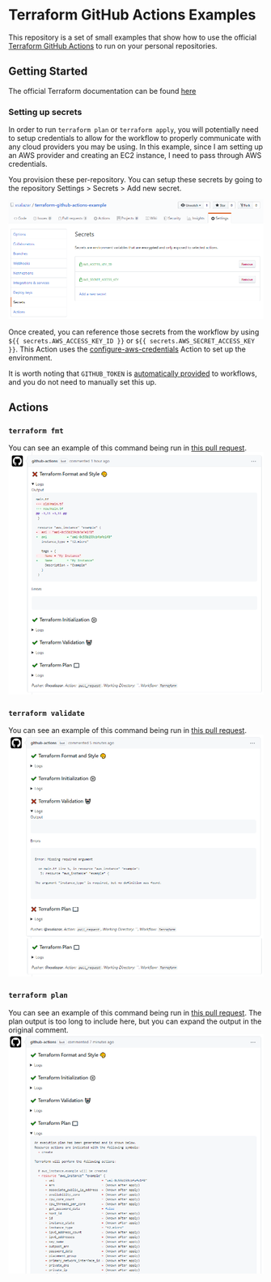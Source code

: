 # Terraform GitHub Actions Examples
This repository is a set of small examples that show how to use the official [Terraform GitHub Actions](https://github.com/hashicorp/setup-terraform) to run on your personal repositories.

## Getting Started
The official Terraform documentation can be found [here](https://www.terraform.io/docs/github-actions/index.html)

### Setting up secrets
In order to run `terraform plan` or `terraform apply`, you will potentially need to setup credentials to allow for the workflow to properly communicate with any cloud providers you may be using. In this example, since I am setting up an AWS provider and creating an EC2 instance, I need to pass through AWS credentials.

You provision these per-repository. You can setup these secrets by going to the repository Settings > Secrets > Add new secret.

![Adding secrets](assets/secrets.png)

Once created, you can reference those secrets from the workflow by using `${{ secrets.AWS_ACCESS_KEY_ID }}` or `${{ secrets.AWS_SECRET_ACCESS_KEY }}`. This Action uses the [configure-aws-credentials](https://github.com/aws-actions/configure-aws-credentials) Action to set up the environment.

It is worth noting that `GITHUB_TOKEN` is [automatically provided](https://help.github.com/en/actions/automating-your-workflow-with-github-actions/authenticating-with-the-github_token) to workflows, and you do not need to manually set this up.

## Actions

### `terraform fmt`
You can see an example of this command being run in [this pull request](https://github.com/xsalazar/terraform-github-actions-example/pull/19).
![terraform fmt](assets/format.png)

### `terraform validate`
You can see an example of this command being run in [this pull request](https://github.com/xsalazar/terraform-github-actions-example/pull/21).
![terraform validate](assets/validate.png)

### `terraform plan`
You can see an example of this command being run in [this pull request](https://github.com/xsalazar/terraform-github-actions-example/pull/20). The plan output is too long to include here, but you can expand the output in the original comment.
![terraform plan](assets/plan.png)
